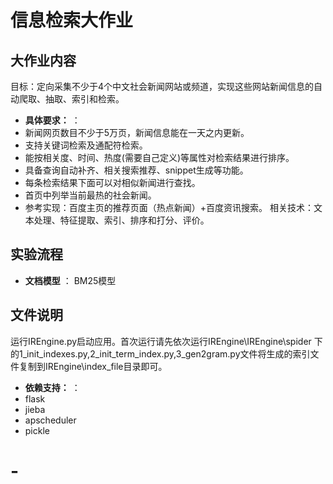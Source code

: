 # 信息检索大作业


## 大作业内容

目标：定向采集不少于4个中文社会新闻网站或频道，实现这些网站新闻信息的自动爬取、抽取、索引和检索。

* **具体要求：** ：
* 新闻网页数目不少于5万页，新闻信息能在一天之内更新。
* 支持关键词检索及通配符检索。
* 能按相关度、时间、热度(需要自己定义)等属性对检索结果进行排序。
* 具备查询自动补齐、相关搜索推荐、snippet生成等功能。
* 每条检索结果下面可以对相似新闻进行查找。
* 首页中列举当前最热的社会新闻。
* 参考实现：百度主页的推荐页面（热点新闻）+百度资讯搜索。
相关技术：文本处理、特征提取、索引、排序和打分、评价。


## 实验流程

* **文档模型** ： BM25模型

## 文件说明
 运行IREngine.py启动应用。首次运行请先依次运行IREngine\IREngine\spider 下的1_init_indexes.py,2_init_term_index.py,3_gen2gram.py文件将生成的索引文件复制到IREngine\index_file目录即可。


* **依赖支持：** ：
* flask
* jieba
* apscheduler
* pickle
# -
